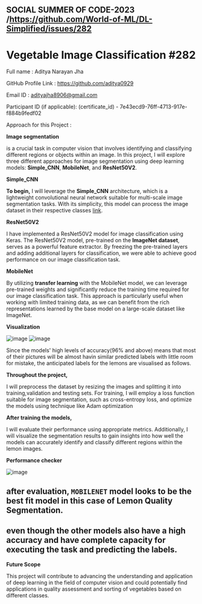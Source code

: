 ## SOCIAL SUMMER OF CODE-2023 /https://github.com/World-of-ML/DL-Simplified/issues/282
# Vegetable Image Classification #282


Full name : Aditya Narayan Jha

GitHub Profile Link : https://github.com/aditya0929

Email ID : adityajha8906@gmail.com

Participant ID (if applicable): (certificate_id) - 7e43ecd9-76ff-4713-917e-f884b9fedf02

Approach for this Project :

**Image segmentation**

is a crucial task in computer vision that involves identifying and classifying different regions or objects within an image. In this project, I will explore three different approaches for image segmentation using deep learning models: **Simple_CNN**, **MobileNet**, and **ResNet50V2**.

 **Simple_CNN** 
 
**To begin,** I will leverage the **Simple_CNN** architecture, which is a lightweight convolutional neural network suitable for multi-scale image segmentation tasks. With its simplicity, this model can process the image dataset in their respective classes [link](https://www.kaggle.com/datasets/yusufemir/lemon-quality-dataset).

**ResNet50V2** 

I have implemented a ResNet50V2 model for image classification using Keras. The ResNet50V2 model, pre-trained on the **ImageNet dataset**, serves as a powerful feature extractor. By freezing the pre-trained layers and adding additional layers for classification, we were able to achieve good performance on our image classification task.

**MobileNet** 

By utilizing **transfer learning** with the MobileNet model, we can leverage pre-trained weights and significantly reduce the training time required for our image classification task. This approach is particularly useful when working with limited training data, as we can benefit from the rich representations learned by the base model on a large-scale dataset like ImageNet.

**Visualization**

![image](https://github.com/aditya0929/vegetable-image-classification/assets/127277877/c8d094de-1cf0-43f7-bdcc-6ac0b4997c7d)
![image](https://github.com/aditya0929/vegetable-image-classification/assets/127277877/cba220ab-2df5-4ca1-a798-44f9adac8f15)

Since the models' high levels of accuracy(96% and above) means that most of their pictures will be almost havin similar predicted labels with little room for mistake, the anticipated labels for the lemons are visualised as follows.

**Throughout the project,** 

I will preprocess the dataset by resizing the images and splitting it into training,validation and testing sets. For training, I will employ a loss function suitable for image segmentation, such as cross-entropy loss, and optimize the models using technique like  Adam optimization

**After training the models,**

I will evaluate their performance using appropriate metrics. Additionally, I will visualize the segmentation results to gain insights into how well the models can accurately identify and classify different regions within the lemon images.

**Performance checker**

![image](https://github.com/aditya0929/vegetable-image-classification/assets/127277877/98fca8f7-f1f3-4d00-8597-327dcef12beb)

## after evaluation, `MOBILENET` model looks to be the best fit model in this case of Lemon Quality Segmentation.

## even though the other models also have a high accuracy and have complete capacity for executing the task and predicting the labels.

**Future Scope**

This project will contribute to advancing the understanding and application of deep learning in the field of computer vision and could potentially find applications in quality assessment and sorting of vegetables based on different classes.















